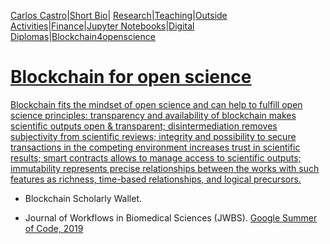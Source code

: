 [Carlos Castro](index.md)|[Short Bio](cv.md)| [Research](res.md)|[Teaching](teach.md)|[Outside Activities](Outside.md)|[Finance](Fin.md)|[Jupyter Notebooks](Jup.md)|[Digital Diplomas](Ddiploma.md)|[Blockchain4openscience](Block.md)

# [Blockchain for open science](http://blockchain4openscience.org/)

[Blockchain fits the mindset of open science and can help to fulfill open science principles: transparency and availability of blockchain makes scientific outputs open & transparent; disintermediation removes subjectivity from scientific reviews; integrity and possibility to secure transactions in the competing environment increases trust in scientific results; smart contracts allows to manage access to scientific outputs; immutability represents precise relationships between the works with such features as richness, time-based relationships, and logical precursors.](https://github.com/Blockchain4openscience/B4OS-frontend)

* Blockchain Scholarly Wallet.

* Journal of Workflows in Biomedical Sciences (JWBS). [Google Summer of Code, 2019](https://obf.github.io/GSoC/ideas/#add-block-chains-and-hyperledger-support-for-the-journal-of-open-data-publications)

<!---
## Learning about Blockchain: Resources
Given the strong interest in blockchain, I decided to learn about it (for personal and academic reasons).  Here are a couple of resources:
* [Do you need a blockchain? (by Wüst and Gervais, 2017)](http://doyouneedablockchain.com/)
* [Complete, simple and visual explanation of blockchain (by A. Lewis, 2015).](https://bitsonblocks.net/2015/09/09/a-gentle-introduction-to-blockchain-technology/)
*	[For a blockchain implementation on python there is a nice Jupyther notebook (by  E. Munsing,  2017).](http://ecomunsing.com/build-your-own-blockchain)
*	[Regulatory landscape (by, Coin Center, 2017).](https://coincenter.org/entry/regulatory-update-at-devcon-3)
*  [ICO’s and important economic questions raised at the end (by Kasireddy, 2017).]( https://hackernoon.com/bitcoin-ethereum-blockchain-tokens-icos-why-should-anyone-care-890b868cec06)
*  [Challenges in the blockchain technology (by Kasireddy, 2017).]( https://hackernoon.com/blockchains-dont-scale-not-today-at-least-but-there-s-hope-2cb43946551a)
*	[Cryptoeconomics (by Kordez, 2017).](https://medium.com/@primoz.kordez/the-economics-of-blockchain-protocols-18bca548e596)
* [SoK: Research Perspectives and Challenges for Bitcoin and Cryptocurrencies (by Bonneau et al. 2015)](http://ieeexplore.ieee.org/document/7163021/)
*  [Institutional cryptoeconomics (by RMIT Blockchain Innovation Hub, 2017).](https://medium.com/@cryptoeconomics/the-blockchain-economy-a-beginners-guide-to-institutional-cryptoeconomics-64bf2f2beec4)
*  [Permissioned Blockchains, (by Monax, 2018)](https://monax.io/explainers/permissioned_blockchains/)

## Learning about Hyperledger
[The Linux Foundation initiative on Blockchain technology.](https://www.hyperledger.org/)
* [An Introduction to Hyperledger Technologies](https://training.linuxfoundation.org/linux-courses/system-administration-training/blockchain-for-business-an-introduction-to-hyperledger?utm_source=hyperledger-website&utm_medium=banner&utm_campaign=hlmooc2017)
* [Hyperledger Composer: Build Blockchain applications and business networks your way](https://hyperledger.github.io/composer/)
* [Blockchain Development on Hyperledger Fabric using Composer, Udemy](https://www.udemy.com/hyperledger/)
-->
